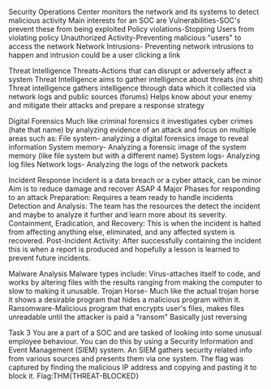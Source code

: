 Security Operations Center monitors the network and its systems to detect malicious activity
	Main interests for an SOC are 
		Vulnerabilities-SOC's prevent these from being exploited
		Policy violations-Stopping Users from violating policy
		Unauthorized Activity-Preventing malicious "users" to access the network
		Network Intrusions- Preventing network intrusions to happen and intrusion could be a user clicking a link
		
Threat Intelligence
	Threats-Actions that can disrupt or adversely affect a system
	Threat Intelligence aims to gather intelligence about threats (no shit)
	Threat intelligence gathers intelligence through data which it collected via network logs and public sources (forums)
	Helps know about your enemy and mitigate their attacks and prepare a response strategy

Digital Forensics
	Much like criminal forensics it investigates cyber crimes (hate that name) by analyzing evidence of an attack and focus on multiple areas such as:
		File system- analyzing a digital forensics image to reveal information
		System memory- Analyzing a forensic image of the system memory (like file system but with a different name)
		System logs- Analyzing log files 
		Network logs- Analyzing the logs of the network packets 

Incident Response 
	Incident is a data breach or a cyber attack, can be minor
	Aim is to reduce damage and recover ASAP
		4 Major Phases for responding to an attack
			Preparation: Requires a team ready to handle incidents
			Detection and Analysis: The team has the resources the detect the incident and maybe to analyze it further and learn more about its severity.
			Containment, Eradication, and Recovery: This is when the incident is halted from affecting anything else, eliminated, and any affected system is recovered.
			Post-Incident Activity: After successfully containing the incident this is when a report is produced and hopefully a lesson is learned to prevent future incidents.

Malware Analysis
	Malware types include:
		Virus-attaches itself to code, and works by altering files with the results ranging from making the computer  to slow to making it unusable.
		Trojan Horse- Much like the actual trojan horse it shows a desirable program that hides a malicious program within it.
		Ransomware-Malicious program that encrypts user's files, makes files unreadable until the attacker is paid a "ransom"
	Basically just reversing 

Task 3
	You are a part of a SOC and are tasked of looking into some unusual employee behaviour. You can do this by using a Security Information and Event Management (SIEM) system. An SIEM gathers security related info from various sources and presents them via one system. 
	The flag was captured by finding the malicious IP address and copying and pasting it to block it.
	Flag:THM{THREAT-BLOCKED} 